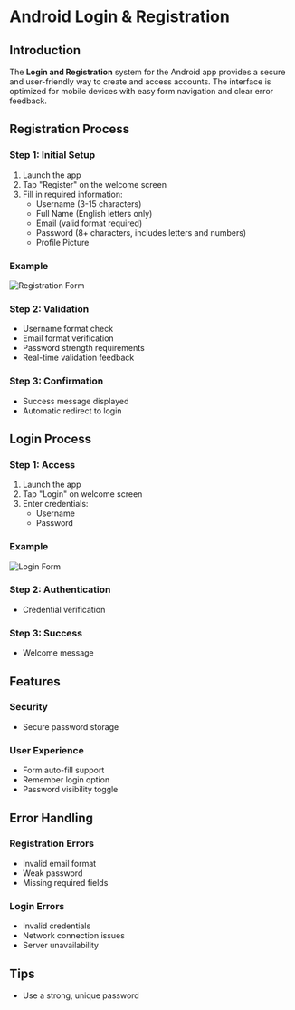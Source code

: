 # Android Login & Registration

## Introduction

The **Login and Registration** system for the Android app provides a secure and user-friendly way to create and access accounts. The interface is optimized for mobile devices with easy form navigation and clear error feedback.

## Registration Process

### Step 1: Initial Setup
1. Launch the app
2. Tap "Register" on the welcome screen
3. Fill in required information:
   - Username (3-15 characters)
   - Full Name (English letters only)
   - Email (valid format required)
   - Password (8+ characters, includes letters and numbers)
   - Profile Picture

### Example
![Registration Form](./Screenshots/android_registration_form.png)

### Step 2: Validation
- Username format check
- Email format verification
- Password strength requirements
- Real-time validation feedback

### Step 3: Confirmation
- Success message displayed
- Automatic redirect to login

## Login Process

### Step 1: Access
1. Launch the app
2. Tap "Login" on welcome screen
3. Enter credentials:
   - Username
   - Password

### Example
![Login Form](./Screenshots/android_login_form.png)

### Step 2: Authentication
- Credential verification

### Step 3: Success
- Welcome message

## Features

### Security
- Secure password storage

### User Experience
- Form auto-fill support
- Remember login option
- Password visibility toggle

## Error Handling

### Registration Errors
- Invalid email format
- Weak password
- Missing required fields

### Login Errors
- Invalid credentials
- Network connection issues
- Server unavailability

## Tips
- Use a strong, unique password

